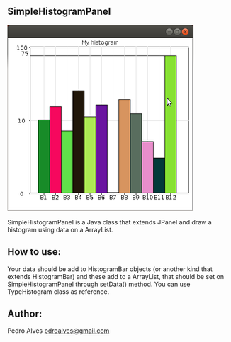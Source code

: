 SimpleHistogramPanel
--------------------

![Example](/images/HistogramExample.png)

SimpleHistogramPanel is a Java class that extends JPanel and draw a histogram using data on a ArrayList.

How to use:
-----------
Your data should be add to HistogramBar objects (or another kind that extends HistogramBar) and these add to a ArrayList, that should be set on SimpleHistogramPanel through setData() method.
You can use TypeHistogram class as reference.

Author: 
-------
Pedro Alves <pdroalves@gmail.com>
